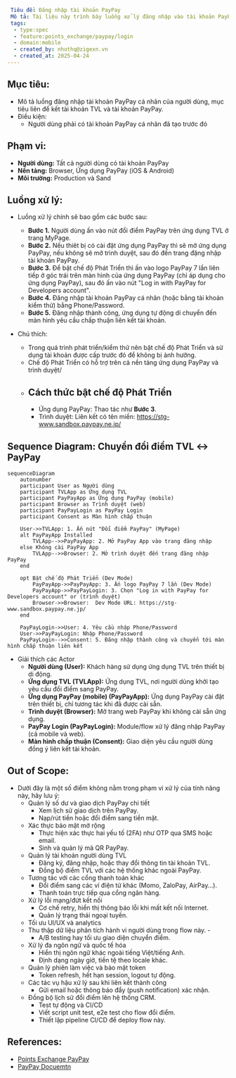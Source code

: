 ```yaml
 Tiêu đề: Đăng nhập tài khoản PayPay
 Mô tả: Tài liệu này trình bày luồng xử lý đăng nhập vào tài khoản PayPay để thực hiện việc liên kết tài khoản TVL và tài khoản PayPay thông qua ứng dụng PayPay hoặc trình duyệt.
 tags:
  - type:spec
  - feature:points_exchange/paypay/login
  - domain:mobile
  - created_by: nhuthq@zigexn.vn
  - created_at: 2025-04-24
----
```

## Mục tiêu:

- Mô tả luồng đăng nhập tài khoản PayPay cá nhân của người dùng, mục tiêu liên để kết tài khoản TVL và tài khoản PayPay.
- Điều kiện:
  - Người dùng phải có tài khoản PayPay cá nhân đã tạo trước đó

## Phạm vi:

- **Người dùng:** Tất cả người dùng có tài khoản PayPay
- **Nền tảng:** Browser, Ứng dụng PayPay (iOS & Android)
- **Môi trường:** Production và Sand

## Luồng xử lý:

- Luồng xử lý chính sẽ bao gồm các bước sau:

  - **Bước 1.** Người dùng ấn vào nút đổi điểm PayPay trên ứng dụng TVL ở trang MyPage.
  - **Bước 2.** Nếu thiêt bị có cài đặt ứng dụng PayPay thì sẽ mở ứng dụng PayPay, nếu không sẽ mở trình duyệt, sau đó đến trang đặng nhập tài khoản PayPay.
  - **Bước 3.** Để bật chế độ Phát Triển thì ấn vào logo PayPay 7 lần liên tiếp ở góc trái trên màn hình của ứng dụng PayPay (chỉ áp dụng cho ứng dụng PayPay), sau đó ấn vào nút "Log in with PayPay for Developers account".
  - **Bước 4.** Đăng nhập tài khoản PayPay cá nhân (hoặc bằng tài khoản kiểm thử) bằng Phone/Password.
  - **Bước 5.** Đăng nhập thành công, ứng dụng tự động di chuyển đến màn hình yêu cầu chấp thuận liên kết tài khoản.

- Chú thích:
  - Trong quá trình phát triển/kiểm thử nên bật chế độ Phát Triển và sử dụng tài khoản được cấp trước đó để không bị ảnh hưởng.
  - Chế độ Phát Triển có hỗ trợ trên cả nền tảng ứng dụng PayPay và trình duyệt/
  - ## Cách thức bật chế độ Phát Triển
    - Ứng dụng PayPay: Thao tác như **Bước 3**.
    - Trình duyệt: Liên kết có tên miền: https://stg-www.sandbox.paypay.ne.jp/

## Sequence Diagram: Chuyển đổi điểm TVL ↔ PayPay

```mermaid
sequenceDiagram
    autonumber
    participant User as Người dùng
    participant TVLApp as Ứng dụng TVL
    participant PayPayApp as Ứng dụng PayPay (mobile)
    participant Browser as Trình duyệt (web)
    participant PayPayLogin as PayPay Login
    participant Consent as Màn hình chấp thuận

    User->>TVLApp: 1. Ấn nút "Đổi điểm PayPay" (MyPage)
    alt PayPayApp Installed
        TVLApp-->>PayPayApp: 2. Mở PayPay App vào trang đăng nhập
    else Không cài PayPay App
        TVLApp-->>Browser: 2. Mở trình duyệt đến trang đăng nhập PayPay
    end

    opt Bật chế độ Phát Triển (Dev Mode)
        PayPayApp->>PayPayApp: 3. Ấn logo PayPay 7 lần (Dev Mode)
        PayPayApp->>PayPayLogin: 3. Chọn "Log in with PayPay for Developers account" or (trình duyệt)
        Browser->>Browser:  Dev Mode URL: https://stg-www.sandbox.paypay.ne.jp/
    end

    PayPayLogin->>User: 4. Yêu cầu nhập Phone/Password
    User->>PayPayLogin: Nhập Phone/Password
    PayPayLogin-->>Consent: 5. Đăng nhập thành công và chuyển tới màn hình chấp thuận liên kết
```

- Giải thích các Actor
  - **Người dùng (User):** Khách hàng sử dụng ứng dụng TVL trên thiết bị di động.
  - **Ứng dụng TVL (TVLApp):** Ứng dụng TVL, nơi người dùng khởi tạo yêu cầu đổi điểm sang PayPay.
  - **Ứng dụng PayPay (mobile) (PayPayApp):** Ứng dụng PayPay cài đặt trên thiết bị, chỉ tương tác khi đã được cài sẵn.
  - **Trình duyệt (Browser):** Mở trang web PayPay khi không cài sẵn ứng dụng.
  - **PayPay Login (PayPayLogin):** Module/flow xử lý đăng nhập PayPay (cả mobile và web).
  - **Màn hình chấp thuận (Consent):** Giao diện yêu cầu người dùng đồng ý liên kết tài khoản.

## Out of Scope:

- Dưới đây là một số điểm không nằm trong phạm vi xử lý của tính năng này, hãy lưu ý:
  - Quản lý số dư và giao dịch PayPay chi tiết
    - Xem lịch sử giao dịch trên PayPay.
    - Nạp/rút tiền hoặc đổi điểm sang tiền mặt.
  - Xác thực bảo mật mở rộng
    - Thực hiện xác thực hai yếu tố (2FA) như OTP qua SMS hoặc email.
    - Sinh và quản lý mã QR PayPay.
  - Quản lý tài khoản người dùng TVL
    - Đăng ký, đăng nhập, hoặc thay đổi thông tin tài khoản TVL.
    - Đồng bộ điểm TVL với các hệ thống khác ngoài PayPay.
  - Tương tác với các cổng thanh toán khác
    - Đổi điểm sang các ví điện tử khác (Momo, ZaloPay, AirPay…).
    - Thanh toán trực tiếp qua cổng ngân hàng.
  - Xử lý lỗi mạng/đứt kết nối
    - Cơ chế retry, hiển thị thông báo lỗi khi mất kết nối Internet.
    - Quản lý trạng thái ngoại tuyến.
  - Tối ưu UI/UX và analytics
  - Thu thập dữ liệu phân tích hành vi người dùng trong flow này. -
    - A/B testing hay tối ưu giao diện chuyển điểm.
  - Xử lý đa ngôn ngữ và quốc tế hóa
    - Hiển thị ngôn ngữ khác ngoài tiếng Việt/tiếng Anh.
    - Định dạng ngày giờ, tiền tệ theo locale khác.
  - Quản lý phiên làm việc và bảo mật token
    - Token refresh, hết hạn session, logout tự động.
  - Các tác vụ hậu xử lý sau khi liên kết thành công
    - Gửi email hoặc thông báo đẩy (push notification) xác nhận.
  - Đồng bộ lịch sử đổi điểm lên hệ thống CRM.
    - Test tự động và CI/CD
    - Viết script unit test, e2e test cho flow đổi điểm.
    - Thiết lập pipeline CI/CD để deploy flow này.

## References:

- [Points Exchange PayPay](./[SPEC]_points_exchange-paypay.md)
- [PayPay Docuemtn](https://www.paypay.ne.jp/opa/doc/v1.0/account_link.html#section/Acquire-user-authorization)
